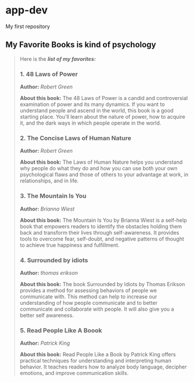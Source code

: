 # app-dev
My first repository

## My Favorite Books is kind of psychology 
> Here is the ***list of my favorites:***
>
> ### 1. 48 Laws of Power
> **Author:** *Robert Green*
>
> **About this book:** The 48 Laws of Power is a candid and controversial examination of power and its many dynamics. If you want to understand people and ascend in the world, this book is a good starting place. You'll learn about the nature of power, how to acquire it, and the dark ways in which people operate in the world.
>
> ### 2. The Concise Laws of Human Nature
> **Author:** *Robert Green*
> 
> **About this book:** The Laws of Human Nature helps you understand why people do what they do and how you can use both your own psychological flaws and those of others to your advantage at work, in relationships, and in life.
>
> ### 3. The Mountain Is You
> **Author:** *Brianna Wiest*
>
> **About this book:** The Mountain Is You by Brianna Wiest is a self-help book that empowers readers to identify the obstacles holding them back and transform their lives through self-awareness. It provides tools to overcome fear, self-doubt, and negative patterns of thought to achieve true happiness and fulfillment.
>
> ### 4. Surrounded by idiots
> **Author:** *thomas erikson*
>
> **About this book:** The book Surrounded by Idiots by Thomas Erikson provides a method for assessing behaviors of people we communicate with. This method can help to increase our understanding of how people communicate and to better communicate and collaborate with people. It will also give you a better self awareness.
>
> ### 5. Read People Like A Boook
> **Author:** *Patrick King*
>
> **About this book:** Read People Like a Book by Patrick King offers practical techniques for understanding and interpreting human behavior. It teaches readers how to analyze body language, decipher emotions, and improve communication skills.
